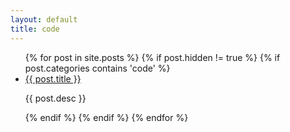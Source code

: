 ```yaml
---
layout: default
title: code
---
```

<ul class="posts">
{% for post in site.posts %}
	{% if post.hidden != true %}
	  {% if post.categories contains 'code' %}
	  <li class="post {{post.categories}}">
	    <a href="{{ post.url }}">
	      <span class="post-image" style="background-image: url('{{ post.image }}')"></span>
	    </a>
	    <div class="post-desc">
	      <a href="{{ post.url }}">{{ post.title }}</a>
	      <p>{{ post.desc }}</p>
	    </div>
	  </li>
	  {% endif %}
	{% endif %}
{% endfor %}
</ul>